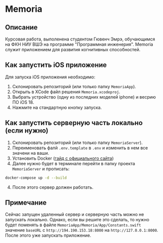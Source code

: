 # Memoria
## Описание
Курсовая работа, выполенена студентом Гювенч Эмрэ, обучающимся на ФКН НИУ ВШЭ на программе "Программная инженерия". Memoria служит приложением для развития когнитивных способностей.
## Как запустить iOS приложение
Для запуска iOS приложения необходимо:
1. Склонировать репозиторий (или только папку `MemoriaApp`).
2. Открыть в XCode файл решения `Memoria.xcodeproj`.
3. Выбрать устройство (одну из последних моделей iphone) и весрию ПО iOS 18.
4. Нажмите на стандартную кнопку запуска.
## Как запустить серверную часть локально (если нужно)
1. Склонировать репозиторий (или только папку `MemoriaServer`).
2. Переименовать фалй `.env.template` в `.env` и изменить в нем все значени на ваши.
3. Установить Docker ([гайд с официального сайта](https://docs.docker.com/engine/install/))
4. Далее нужно будет в терминале перейти в папку проекта `MemoriaServer` и прописать:
```bash
docker-compose up -d --build
```
4. После этого сервер должен работать.
## Примечание
Сейчас запущен удаленный сервер и серверную часть можно не запускать локально. Однако, если вы решите это сделать, то нужно будет поменять в файле `MemoriaApp/Memoria/App/Constants.swift` значение `baseURL` с `http://194.190.153.18:8000` на `http://127.0.0.1:8000`. После этого уже запускать приложение.
